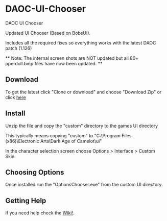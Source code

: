 # DAOC-UI-Chooser
DAOC UI Chooser

Updated UI Chooser (Based on BobsUI). 

Includes all the required fixes so everything works with the latest DAOC patch (1.126)

** Note: The internal screen shots are NOT updated but all 80+ pperdoll.bmp files have now been updated. **

## Download

To get the latest click "Clone or download" and choose "Download Zip"
  or click [here](https://github.com/CynicalJedi/DAOC-UI-Chooser/archive/master.zip)

## Install

Unzip the file and copy the "custom" directory to the games UI directory

This typically means copying "custom" to "C:\Program Files (x86)\Electronic Arts\Dark Age of Camelot\ui"

In the character selection screen choose Options > Interface > Custom Skin.

## Choosing Options

Once installed run the "OptionsChooser.exe" from the custom UI directory. 

## Getting Help

If you need help check the [Wiki!](https://github.com/CynicalJedi/DAOC-UI-Chooser/wiki).
